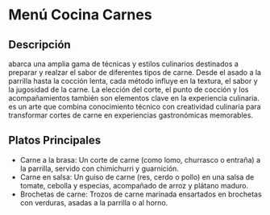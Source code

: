 # Menú Cocina Carnes

## Descripción
abarca una amplia gama de técnicas y estilos culinarios destinados a preparar y realzar el sabor de diferentes tipos de carne. Desde el asado a la parrilla hasta la cocción lenta, cada método influye en la textura, el sabor y la jugosidad de la carne. La elección del corte, el punto de cocción y los acompañamientos también son elementos clave en la experiencia culinaria. es un arte que combina conocimiento técnico con creatividad culinaria para transformar cortes de carne en experiencias gastronómicas memorables.

## Platos Principales
- Carne a la brasa: Un corte de carne (como lomo, churrasco o entraña) a la parrilla, servido con chimichurri y guarnición. 
- Carne en salsa: Un guiso de carne (res, cerdo o pollo) en una salsa de tomate, cebolla y especias, acompañado de arroz y plátano maduro. 
- Brochetas de carne: Trozos de carne marinada ensartados en brochetas con verduras, asadas a la parrilla o al horno.